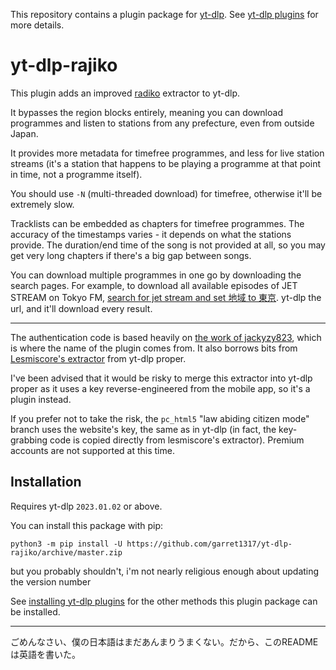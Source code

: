 This repository contains a plugin package for [yt-dlp](https://github.com/yt-dlp/yt-dlp#readme).
See [yt-dlp plugins](https://github.com/yt-dlp/yt-dlp#plugins) for more details.

# yt-dlp-rajiko

This plugin adds an improved [radiko](https://radiko.jp) extractor to yt-dlp.

It bypasses the region blocks entirely, meaning you can download programmes and listen to stations from any prefecture, even from outside Japan.

It provides more metadata for timefree programmes, and less for live station streams (it's a station that happens to be playing a programme at that point in time, not a programme itself).

You should use `-N` (multi-threaded download) for timefree, otherwise it'll be extremely slow.

Tracklists can be embedded as chapters for timefree programmes. The accuracy of the timestamps varies - it depends on what the stations provide. The duration/end time of the song is not provided at all, so you may get very long chapters if there's a big gap between songs.

You can download multiple programmes in one go by downloading the search pages.
For example, to download all available episodes of JET STREAM on Tokyo FM, [search for jet stream and set 地域 to 東京](https://radiko.jp/#!/search/live?key=jet%20stream&area_id=JP13&cul_area_id=JP13&page_idx=0). yt-dlp the url, and it'll download every result.

----

The authentication code is based heavily on [the work of jackyzy823](https://github.com/jackyzy823/rajiko/), which is where the name of the plugin comes from.
It also borrows bits from [Lesmiscore's extractor](https://github.com/yt-dlp/yt-dlp/blob/d1795f4a6af99c976c9d3ea2dabe5cf4f8965d3c/yt_dlp/extractor/radiko.py) from yt-dlp proper.

I've been advised that it would be risky to merge this extractor into yt-dlp proper as it uses a key reverse-engineered from the mobile app, so it's a plugin instead.

If you prefer not to take the risk, the `pc_html5` "law abiding citizen mode" branch uses the website's key, the same as in yt-dlp (in fact, the key-grabbing code is copied directly from lesmiscore's extractor). Premium accounts are not supported at this time.

## Installation

Requires yt-dlp `2023.01.02` or above.

You can install this package with pip:
```
python3 -m pip install -U https://github.com/garret1317/yt-dlp-rajiko/archive/master.zip
```
but you probably shouldn't, i'm not nearly religious enough about updating the version number

See [installing yt-dlp plugins](https://github.com/yt-dlp/yt-dlp#installing-plugins) for the other methods this plugin package can be installed.

----

ごめんなさい、僕の日本語はまだあんまりうまくない。だから、このREADMEは英語を書いた。
